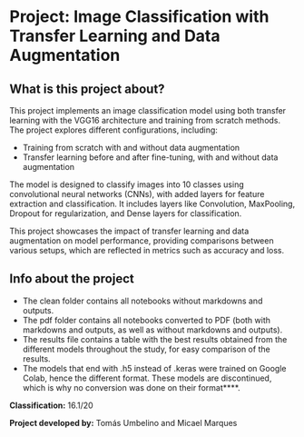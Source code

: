 # Project: Image Classification with Transfer Learning and Data Augmentation

## What is this project about?

This project implements an image classification model using both transfer learning with the VGG16 architecture and training from scratch methods. The project explores different configurations, including:

- Training from scratch with and without data augmentation
- Transfer learning before and after fine-tuning, with and without data augmentation

The model is designed to classify images into 10 classes using convolutional neural networks (CNNs), with added layers for feature extraction and classification. It includes layers like Convolution, MaxPooling, Dropout for regularization, and Dense layers for classification.

This project showcases the impact of transfer learning and data augmentation on model performance, providing comparisons between various setups, which are reflected in metrics such as accuracy and loss.

## Info about the project

- The clean folder contains all notebooks without markdowns and outputs.
- The pdf folder contains all notebooks converted to PDF (both with markdowns and outputs, as well as without markdowns and outputs).
- The results file contains a table with the best results obtained from the different models throughout the study, for easy comparison of the results.
- The models that end with .h5 instead of .keras were trained on Google Colab, hence the different format. These models are discontinued, which is why no conversion was done on their format****.

**Classification:** 16.1/20

**Project developed by:**
Tomás Umbelino and
Micael Marques

